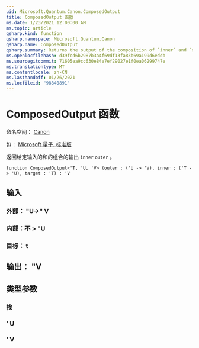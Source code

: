 ```yaml
---
uid: Microsoft.Quantum.Canon.ComposedOutput
title: ComposedOutput 函数
ms.date: 1/23/2021 12:00:00 AM
ms.topic: article
qsharp.kind: function
qsharp.namespace: Microsoft.Quantum.Canon
qsharp.name: ComposedOutput
qsharp.summary: Returns the output of the composition of `inner` and `outer` for a given input.
ms.openlocfilehash: d39fcd6b2987b3a4f69df13fa83b69a199d6eddb
ms.sourcegitcommit: 71605ea9cc630e84e7ef29027e1f0ea06299747e
ms.translationtype: MT
ms.contentlocale: zh-CN
ms.lasthandoff: 01/26/2021
ms.locfileid: "98840891"
---
```

# <a name="composedoutput-function"></a>ComposedOutput 函数

命名空间： [Canon](xref:Microsoft.Quantum.Canon)

包： [Microsoft 量子. 标准版](https://nuget.org/packages/Microsoft.Quantum.Standard)


返回给定输入的和的组合的输出 `inner` `outer` 。

```qsharp
function ComposedOutput<'T, 'U, 'V> (outer : ('U -> 'V), inner : ('T -> 'U), target : 'T) : 'V
```


## <a name="input"></a>输入

### <a name="outer--u---v"></a>外部： "U->" V




### <a name="inner--t---u"></a>内部：不 > "U




### <a name="target--t"></a>目标： t





## <a name="output--v"></a>输出： "V



## <a name="type-parameters"></a>类型参数

### <a name="t"></a>找


### <a name="u"></a>' U


### <a name="v"></a>' V

